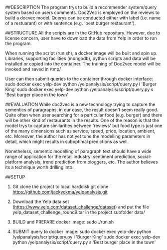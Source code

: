##DESCRIPTION
The program trys to build a recommender system/query system based on users comments. Doc2Vec is employed
on the reviews to build a docvec model. Querys can be conducted either with label (i.e. name of a restuarant)
or with sentence (e.g. 'best burger restaurant').


##STRUCTURE
All the scripts are in the GitHub repositary. However, due to license concern, user have to download the
data from Yelp in order to run the program.

When running the script (run.sh), a docker image will be built and spin up. Libraries, supporting facilities
(mongodb), python scripts and data will be installed or copied into the container. The training of 
Doc2vec model will be invoked and saved in /tmp/

User can then submit queries to the container through docker interface:
sudo docker exec yelp-dev python /yelpanalysis/script/query.py l 'Burger King'
sudo docker exec yelp-dev python /yelpanalysis/script/query.py s 'Best burger place in the town'


##EVALUATION
While doc2vec is a new technology trying to capture the sementics of paragraphs, in our case, the result
doesn't seem really good. Quite often when user searching for a particular food (e.g. burger) and there
will be other kind of restaurants in the results. One of the reason is that the model trys to capture 
similarities between 'reviews' but food type is just one of the many dimensions such as service, speed,
price, location, ambient, etc. Moreover, the author has not yet tune the modelling parameters in detail,
which might results in suboptimal predictions as well.

Nonetheless, sementic modelling of paragraph text should have a wide range of application for the retail
industry: sentiment prediction, social-platform analysis, trend prediction from bloggers, etc. The author
believes its a technique worth drilling into.


##SETUP
1. Git clone the project to local harddisk
git clone https://github.com/jackyckma/yelpanalysis.git

2. Download the Yelp data set (https://www.yelp.com/dataset_challenge/dataset) and put the file yelp_dataset_challenge_round9.tar in the project subfolder data/

3. BUILD and PREPARE docker image: 
sudo ./run.sh

4. SUBMIT query to docker image: 
sudo docker exec yelp-dev python /yelpanalysis/script/query.py l 'Burger King'
sudo docker exec yelp-dev python /yelpanalysis/script/query.py s 'Best burger place in the town'